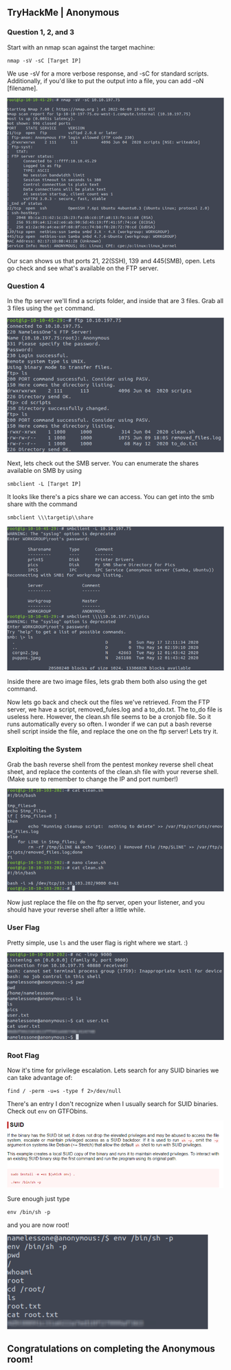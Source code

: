 ## TryHackMe | Anonymous

### Question 1, 2, and 3

Start with an nmap scan against the target machine: 

```
nmap -sV -sC [Target IP]
```
We use -sV for a more verbose response, and -sC for standard scripts. Additionally, if you'd like to put the output into a file, you can add -oN [filename].

![NmapScan](THMScreenshots/Anonymous/NmapScan.png)

Our scan shows us that ports 21, 22(SSH), 139 and 445(SMB),  open. Lets go check and see what's available on the FTP server.

### Question 4
In the ftp server we'll find a scripts folder, and inside that are 3 files. Grab all 3 files using the ```get``` command.

![FTP](THMScreenshots/Anonymous/FTP.png)

Next, lets check out the SMB server. You can enumerate the shares available on SMB by using 
```
smbclient -L [Target IP]
```
It looks like there's a pics share we can access. You can get into the smb share with the command
```
smbclient \\\targetip\\share
```
![SMBClient](THMScreenshots/Anonymous/SMBClient.png)

Inside there are two image files, lets grab them both also using the get command.

Now lets go back and check out the files we've retrieved. From the FTP server, we have a script, removed_fules.log and a to_do.txt. The to_do file is useless here. However, the clean.sh file seems to be a cronjob file. So it runs automatically every so often. I wonder if we can put a bash reverse shell script inside the file, and replace the one on the ftp server! Lets try it.

### Exploiting the System

Grab the bash reverse shell from the pentest monkey reverse shell cheat sheet, and replace the contents of the clean.sh file with your reverse shell. (Make sure to remember to change the IP and port number!)

![ReverseShell](THMScreenshots/Anonymous/ReverseShell.png)

Now just replace the file on the ftp server, open your listener, and you should have your reverse shell after a little while.

### User Flag

Pretty simple, use `ls` and the user flag is right where we start. :)

![UserFlag](THMScreenshots/Anonymous/UserFlag.png)

### Root Flag

Now it's time for privilege escalation. Lets search for any SUID binaries we can take advantage of:
```
find / -perm -u=s -type f 2>/dev/null
```

There's an entry I don't recognize when I usually search for SUID binaries. Check out ```env``` on GTFObins.

![GTFOBins](THMScreenshots/Anonymous/GTFOBins.png)

Sure enough just type
```
env /bin/sh -p
```
and you are now root!

![RootFlag](THMScreenshots/Anonymous/RootFlag.png)

## Congratulations on completing the Anonymous room!
